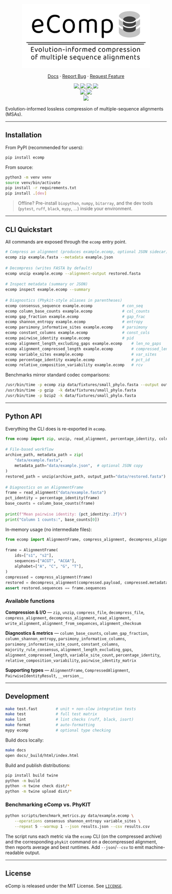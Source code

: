 <p align="center">
  <a href="https://github.com/jlsteenwyk/ecomp">
    <img src="https://raw.githubusercontent.com/JLSteenwyk/ecomp/master/docs/_static/img/logo_transparent_background.png" alt="Logo" width="400">
  </a>
  <p align="center">
    <a href="https://jlsteenwyk.com/ecomp/">Docs</a>
    ·
    <a href="https://github.com/jlsteenwyk/ecomp/issues">Report Bug</a>
    ·
    <a href="https://github.com/jlsteenwyk/ecomp/issues">Request Feature</a>
  </p>
    <p align="center">
        <a href="https://github.com/JLSteenwyk/ecomp/actions" alt="Build">
            <img src="https://img.shields.io/github/actions/workflow/status/JLSteenwyk/ecomp/ci.yml?branch=main">
        </a>
        <a href="https://codecov.io/gh/jlsteenwyk/ecomp" alt="Coverage">
          <img src="https://codecov.io/gh/jlsteenwyk/ecomp/branch/main/graph/badge.svg?token=0J49I6441V">
        </a>
        <a href="https://github.com/jlsteenwyk/ecomp/graphs/contributors" alt="Contributors">
            <img src="https://img.shields.io/github/contributors/jlsteenwyk/ecomp">
        </a>
        <a href="https://bsky.app/profile/jlsteenwyk.bsky.social" target="_blank" rel="noopener noreferrer">
          <img src="https://img.shields.io/badge/Bluesky-0285FF?logo=bluesky&logoColor=fff">
        </a>
        <br />
        <a href="https://pepy.tech/badge/ecomp">
          <img src="https://static.pepy.tech/personalized-badge/cliecompkit?period=total&units=international_system&left_color=grey&right_color=blue&left_text=PyPi%20Downloads">
        </a>
        <!-- <a href="https://anaconda.org/bioconda/ecomp">
          <img src="https://img.shields.io/conda/dn/bioconda/ecomp?label=bioconda%20downloads" alt="Bioconda Downloads">
        </a> -->
        <a href="https://lbesson.mit-license.org/" alt="License">
            <img src="https://img.shields.io/badge/License-MIT-blue.svg">
        </a>
        <br />
        <a href="https://pypi.org/project/ecomp/" alt="PyPI - Python Version">
            <img src="https://img.shields.io/pypi/pyversions/ecomp">
        </a>
        <!-- <a href="https://journals.plos.org/plosbiology/article?id=10.1371/journal.pbio.3001007">
          <img src="https://zenodo.org/badge/DOI/10.1371/journal.pbio.3001007.svg">  
        </a>    -->
    </p>
</p>


Evolution-informed lossless compression of multiple-sequence alignments (MSAs).

---

## Installation

From PyPI (recommended for users):

```bash
pip install ecomp
```

From source:

```bash
python3 -m venv venv
source venv/bin/activate
pip install -r requirements.txt
pip install .[dev]
```

> Offline? Pre-install `biopython`, `numpy`, `bitarray`, and the dev tools
> (`pytest`, `ruff`, `black`, `mypy`, …) inside your environment.

---

## CLI Quickstart

All commands are exposed through the `ecomp` entry point.

```bash
# Compress an alignment (produces example.ecomp, optional JSON sidecar)
ecomp zip example.fasta --metadata example.json

# Decompress (writes FASTA by default)
ecomp unzip example.ecomp --alignment-output restored.fasta

# Inspect metadata (summary or JSON)
ecomp inspect example.ecomp --summary

# Diagnostics (Phykit-style aliases in parentheses)
ecomp consensus_sequence example.ecomp             # con_seq
ecomp column_base_counts example.ecomp             # col_counts
ecomp gap_fraction example.ecomp                   # gap_frac
ecomp shannon_entropy example.ecomp                # entropy
ecomp parsimony_informative_sites example.ecomp    # parsimony
ecomp constant_columns example.ecomp               # const_cols
ecomp pairwise_identity example.ecomp              # pid
ecomp alignment_length_excluding_gaps example.ecomp    # len_no_gaps
ecomp alignment_compressed_length example.ecomp        # compressed_len
ecomp variable_sites example.ecomp                     # var_sites
ecomp percentage_identity example.ecomp                # pct_id
ecomp relative_composition_variability example.ecomp   # rcv
```

Benchmarks mirror standard codec comparisons:

```bash
/usr/bin/time -p ecomp zip data/fixtures/small_phylo.fasta --output out.ecomp
/usr/bin/time -p gzip  -k data/fixtures/small_phylo.fasta
/usr/bin/time -p bzip2 -k data/fixtures/small_phylo.fasta
```

---

## Python API

Everything the CLI does is re-exported in `ecomp`.

```python
from ecomp import zip, unzip, read_alignment, percentage_identity, column_base_counts

# File-based workflow
archive_path, metadata_path = zip(
    "data/example.fasta",
    metadata_path="data/example.json",  # optional JSON copy
)
restored_path = unzip(archive_path, output_path="data/restored.fasta")

# Diagnostics on an AlignmentFrame
frame = read_alignment("data/example.fasta")
pct_identity = percentage_identity(frame)
base_counts = column_base_counts(frame)

print(f"Mean pairwise identity: {pct_identity:.2f}%")
print("Column 1 counts:", base_counts[0])
```

In-memory usage (no intermediate files):

```python
from ecomp import AlignmentFrame, compress_alignment, decompress_alignment

frame = AlignmentFrame(
    ids=["s1", "s2"],
    sequences=["ACGT", "ACGA"],
    alphabet=["A", "C", "G", "T"],
)
compressed = compress_alignment(frame)
restored = decompress_alignment(compressed.payload, compressed.metadata)
assert restored.sequences == frame.sequences
```

### Available functions

**Compression & I/O** — `zip`, `unzip`, `compress_file`, `decompress_file`,
`compress_alignment`, `decompress_alignment`, `read_alignment`,
`write_alignment`, `alignment_from_sequences`, `alignment_checksum`

**Diagnostics & metrics** — `column_base_counts`, `column_gap_fraction`,
`column_shannon_entropy`, `parsimony_informative_columns`,
`parsimony_informative_site_count`, `constant_columns`,
`majority_rule_consensus`, `alignment_length_excluding_gaps`,
`alignment_compressed_length`, `variable_site_count`, `percentage_identity`,
`relative_composition_variability`, `pairwise_identity_matrix`

**Supporting types** — `AlignmentFrame`, `CompressedAlignment`,
`PairwiseIdentityResult`, `__version__`

---

## Development

```bash
make test.fast        # unit + non-slow integration tests
make test             # full test matrix
make lint             # lint checks (ruff, black, isort)
make format           # auto-formatting
mypy ecomp            # optional type checking
```

Build docs locally:

```bash
make docs
open docs/_build/html/index.html
```

Build and publish distributions:

```bash
pip install build twine
python -m build
python -m twine check dist/*
python -m twine upload dist/*
```

### Benchmarking eComp vs. PhyKIT

```bash
python scripts/benchmark_metrics.py data/example.ecomp \
    --operations consensus shannon_entropy variable_sites \
    --repeat 5 --warmup 1 --json results.json --csv results.csv
```

The script runs each metric via the `ecomp` CLI (on the compressed archive) and
the corresponding `phykit` command on a decompressed alignment, then reports
average and best runtimes. Add `--json`/`--csv` to emit machine-readable output.

---

## License

eComp is released under the MIT License. See [`LICENSE`](LICENSE).
